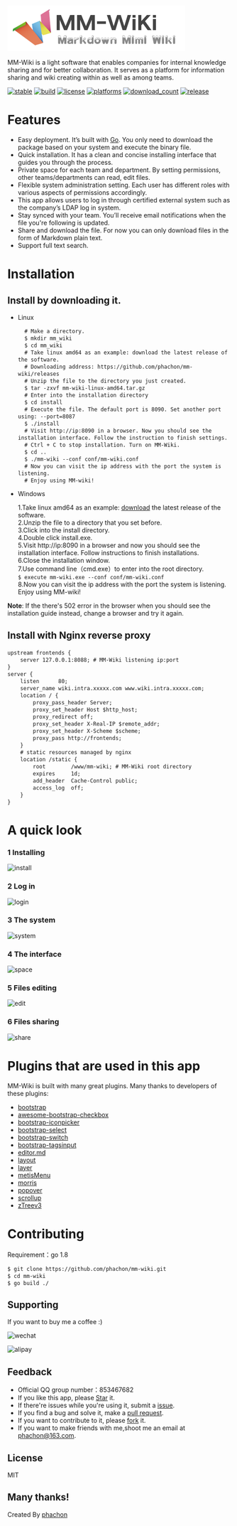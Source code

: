 ![brand](./static/images/logo_sm.png)

MM-Wiki is a light software that enables companies for internal knowledge sharing and for better collaboration. It serves as a platform for information sharing and wiki creating within as well as among teams.

[![stable](https://img.shields.io/badge/stable-stable-green.svg)](https://github.com/phachon/mm-wiki/) 
[![build](https://img.shields.io/shippable/5444c5ecb904a4b21567b0ff.svg)](https://travis-ci.org/phachon/mm-wiki)
[![license](http://img.shields.io/badge/license-MIT-red.svg?style=flat)](https://raw.githubusercontent.com/phachon/mm-wiki/master/LICENSE)
[![platforms](https://img.shields.io/badge/platform-All-yellow.svg?style=flat)]()
[![download_count](https://img.shields.io/github/downloads/phachon/mm-wiki/total.svg?style=plastic)](https://github.com/phachon/mm-wiki/releases) 
[![release](https://img.shields.io/github/release/phachon/mm-wiki.svg?style=flat)](https://github.com/phachon/mm-wiki/releases) 

# Features
- Easy deployment. It’s built with [Go](https://golang.org/doc/). You only need to download the package based on your system and execute the binary file.
- Quick installation. It has a clean and concise installing interface that guides you through the process. 
- Private space for each team and department. By setting permissions, other teams/departments can read, edit files.
- Flexible system administration setting. Each user has different roles with various aspects of permissions accordingly.
- This app allows users to log in through certified external system such as the company’s LDAP log in system.
- Stay synced with your team. You’ll receive email notifications when the file you're following is updated.
- Share and download the file. For now you can only download files in the form of Markdown plain text.
- Support full text search.

# Installation
## Install by downloading it.
- Linux
  ```
    # Make a directory. 
    $ mkdir mm_wiki
    $ cd mm_wiki
    # Take linux amd64 as an example: download the latest release of the software.
    # Downloading address: https://github.com/phachon/mm-wiki/releases 
    # Unzip the file to the directory you just created.
    $ tar -zxvf mm-wiki-linux-amd64.tar.gz
    # Enter into the installation directory
    $ cd install
    # Execute the file. The default port is 8090. Set another port using: --port=8087
    $ ./install
    # Visit http://ip:8090 in a browser. Now you should see the installation interface. Follow the instruction to finish settings.
    # Ctrl + C to stop installation. Turn on MM-Wiki. 
    $ cd ..
    $ ./mm-wiki --conf conf/mm-wiki.conf
    # Now you can visit the ip address with the port the system is listening.
    # Enjoy using MM-wiki!
    ```
- Windows

    1.Take linux amd64 as an example: [download](https://github.com/phachon/mm-wiki/releases) the latest release of the software.<br />
    2.Unzip the file to a directory that you set before.<br />
    3.Click into the install directory.<br />
    4.Double click install.exe. <br />
    5.Visit http://ip:8090 in a browser and now you should see the installation interface. Follow instructions to finish installations.<br />
    6.Close the installation window.<br />
    7.Use command line（cmd.exe）to enter into the root directory.<br />
    `$ execute mm-wiki.exe --conf conf/mm-wiki.conf`<br />
    8.Now you can visit the ip address with the port the system is listening. Enjoy using MM-wiki!<br />
 
**Note**: If the there's 502 error in the browser when you should see the installation guide instead, change a browser and try it again.<br />
   

## Install with Nginx reverse proxy
```
upstream frontends {
    server 127.0.0.1:8088; # MM-Wiki listening ip:port
}
server {
    listen      80;
    server_name wiki.intra.xxxxx.com www.wiki.intra.xxxxx.com;
    location / {
        proxy_pass_header Server;
        proxy_set_header Host $http_host;
        proxy_redirect off;
        proxy_set_header X-Real-IP $remote_addr;
        proxy_set_header X-Scheme $scheme;
        proxy_pass http://frontends;
    }
    # static resources managed by nginx
    location /static {
        root        /www/mm-wiki; # MM-Wiki root directory
        expires     1d;
        add_header  Cache-Control public;
        access_log  off;
    }
}
```
# A quick look

### 1 Installing
![install](./static/images/preview/install.png)
### 2 Log in
![login](./static/images/preview/login.png)
### 3 The system
![system](./static/images/preview/system.png)
### 4 The interface
![space](./static/images/preview/space.png)
### 5 Files editing
![edit](./static/images/preview/edit.png)
### 6 Files sharing
![share](./static/images/preview/share.png)

# Plugins that are used in this app

MM-Wiki is built with many great plugins. Many thanks to developers of these plugins: 

- [bootstrap](https://github.com/twbs/bootstrap)
- [awesome-bootstrap-checkbox](https://github.com/flatlogic/awesome-bootstrap-checkbox)
- [bootstrap-iconpicker](https://victor-valencia.github.com/bootstrap-iconpicker)
- [bootstrap-select](http://silviomoreto.github.io/bootstrap-select)
- [bootstrap-switch](https://bttstrp.github.io/bootstrap-switch)
- [bootstrap-tagsinput](https://github.com/bootstrap-tagsinput/bootstrap-tagsinput)
- [editor.md](https://github.com/pandao/editor.md)
- [layout](http://jquery-dev.com)
- [layer](http://layer.layui.com/)
- [metisMenu](https://github.com/onokumus/metisMenu)
- [morris](http://morrisjs.github.com/morris.js/)
- [popover](https://github.com/sandywalker/webui-popover)
- [scrollup](http://markgoodyear.com/labs/scrollup/)
- [zTreev3](http://treejs.cn/)

# Contributing

Requirement：go 1.8
```
$ git clone https://github.com/phachon/mm-wiki.git
$ cd mm-wiki
$ go build ./
```

## Supporting
If you want to buy me a coffee :)

![wechat](./static/images/preview/wechat_1.png) 

![alipay](./static/images/preview/alipay_2.png)

## Feedback
- Official QQ group number：853467682
- If you like this app, please [Star](https://github.com/phachon/mm-wiki/stargazers) it.
- If there're issues while you're using it, submit a [issue](https://github.com/phachon/mm-wiki/issues).
- If you find a bug and solve it, make a [pull request](https://github.com/phachon/mm-wiki/pulls).
- If you want to contribute to it, please [fork](https://github.com/phachon/mm-wiki/network/members) it.
- If you want to make friends with me,shoot me an email at [phachon@163.com](mailto:phachon@163.com).

## License

MIT

Many thanks!
---

Created By [phachon](https://github.com/phachon)
